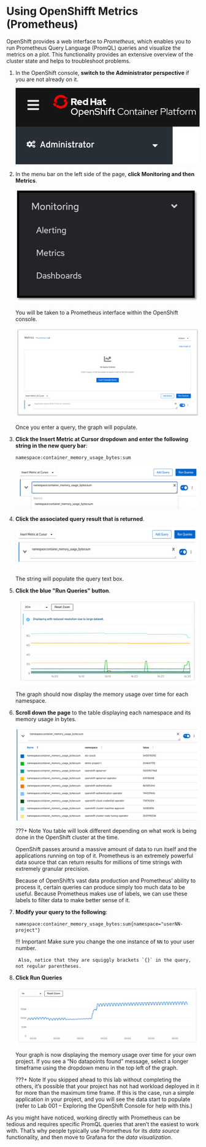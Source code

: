 # Using OpenShifft Metrics (Prometheus)

OpenShift provides a web interface to *Prometheus*, which enables you to run Prometheus Query Language (PromQL) queries and visualize the metrics on a plot. This functionality provides an extensive overview of the cluster state and helps to troubleshoot problems.

1. In the OpenShift console, **switch to the Administrator perspective** if you are not already on it.

    ![administrator-perspective](images/administrator-perspective.png)

1. In the menu bar on the left side of the page, **click Monitoring and then Metrics**.

    ![menu-metrics](images/menu-metrics.png)

    You will be taken to a Prometheus interface within the OpenShift console.

    ![empty-metrics](images/empty-metrics.png)

    Once you enter a query, the graph will populate.

1. **Click the Insert Metric at Cursor dropdown and enter the following string in the new query bar**:

    ```text
    namespace:container_memory_usage_bytes:sum
    ```

    ![insert-metric-1](images/insert-metric-1.png)

1. **Click the associated query result that is returned**.

    ![insert-metric-2](images/insert-metric-2.png)

    The string will populate the query text box.

1. **Click the blue "Run Queries" button**.

    ![memory-usage](images/memory-usage.png)

    The graph should now display the memory usage over time for each namespace.

1. **Scroll down the page** to the table displaying each namespace and its memory usage in bytes.

    ![memory-table](images/memory-table.png)

    ???+ Note
        You table will look different depending on what work is being done in the OpenShift cluster at the time.

    OpenShift passes around a massive amount of data to run itself and the applications running on top of it. Prometheus is an extremely powerful data source that can return results for millions of time strings with extremely granular precision.

    Because of OpenShift’s vast data production and Prometheus’ ability to process it, certain queries can produce simply too much data to be useful. Because Prometheus makes use of labels, we can use these labels to filter data to make better sense of it.

1. **Modify your query to the following**:

    ```text
    namespace:container_memory_usage_bytes:sum{namespace="userNN-project"}
    ```

    !!! Important
        Make sure you change the one instance of `NN` to your user number.

        Also, notice that they are squiggly brackets `{}` in the query, not regular parentheses.

1. **Click Run Queries**

    ![memory-namespaced](images/memory-namespaced.png)

    Your graph is now displaying the memory usage over time for your own project. If you see a “No datapoints found” message, select a longer timeframe using the dropdown menu in the top left of the graph.

    ???+ Note
        If you skipped ahead to this lab without completing the others, it’s possible that your project has not had workload deployed in it for more than the maximum time frame. If this is the case, run a simple application in your project, and you will see the data start to populate (refer to Lab 001 – Exploring the OpenShift Console for help with this.)

As you might have noticed, working directly with Prometheus can be tedious and requires specific PromQL queries that aren’t the easiest to work with. That’s why people typically use Prometheus for its *data source* functionality, and then move to Grafana for the *data visualization*.
